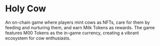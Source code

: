 # Holy Cow
An on-chain game where players mint cows as NFTs, care for them by feeding and nurturing them, and earn Milk Tokens as rewards. The game features M00 Tokens as the in-game currency, creating a vibrant ecosystem for cow enthusiasts.
